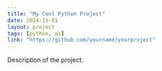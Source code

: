 ```yaml
---
title: "My Cool Python Project"
date: 2024-11-01
layout: project
tags: [python, ai]
link: "https://github.com/yourname/yourproject"
---
```

Description of the project.